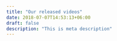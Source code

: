 ```yaml
---
title: "Our released videos"
date: 2018-07-07T14:53:13+06:00
draft: false
description: "This is meta description"
---
```

